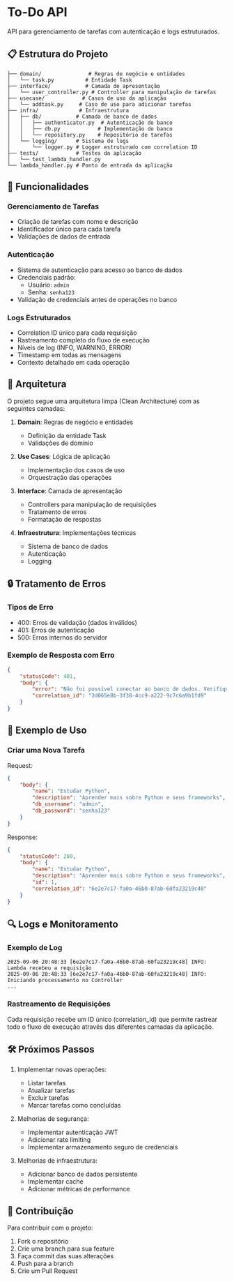 # To-Do API

API para gerenciamento de tarefas com autenticação e logs estruturados.

## 📋 Estrutura do Projeto

```
├── domain/               # Regras de negócio e entidades
│   └── task.py          # Entidade Task
├── interface/           # Camada de apresentação
│   └── user_controller.py # Controller para manipulação de tarefas
├── usecase/            # Casos de uso da aplicação
│   └── addtask.py     # Caso de uso para adicionar tarefas
├── infra/             # Infraestrutura
│   ├── db/           # Camada de banco de dados
│   │   ├── authenticator.py  # Autenticação do banco
│   │   ├── db.py            # Implementação do banco
│   │   └── repository.py    # Repositório de tarefas
│   └── logging/      # Sistema de logs
│       └── logger.py # Logger estruturado com correlation ID
├── tests/            # Testes da aplicação
│   └── test_lambda_handler.py
└── lambda_handler.py # Ponto de entrada da aplicação
```

## 🚀 Funcionalidades

### Gerenciamento de Tarefas
- Criação de tarefas com nome e descrição
- Identificador único para cada tarefa
- Validações de dados de entrada

### Autenticação
- Sistema de autenticação para acesso ao banco de dados
- Credenciais padrão:
  - Usuário: `admin`
  - Senha: `senha123`
- Validação de credenciais antes de operações no banco

### Logs Estruturados
- Correlation ID único para cada requisição
- Rastreamento completo do fluxo de execução
- Níveis de log (INFO, WARNING, ERROR)
- Timestamp em todas as mensagens
- Contexto detalhado em cada operação

## 🔧 Arquitetura

O projeto segue uma arquitetura limpa (Clean Architecture) com as seguintes camadas:

1. **Domain**: Regras de negócio e entidades
   - Definição da entidade Task
   - Validações de domínio

2. **Use Cases**: Lógica de aplicação
   - Implementação dos casos de uso
   - Orquestração das operações

3. **Interface**: Camada de apresentação
   - Controllers para manipulação de requisições
   - Tratamento de erros
   - Formatação de respostas

4. **Infraestrutura**: Implementações técnicas
   - Sistema de banco de dados
   - Autenticação
   - Logging

## 🔒 Tratamento de Erros

### Tipos de Erro
- 400: Erros de validação (dados inválidos)
- 401: Erros de autenticação
- 500: Erros internos do servidor

### Exemplo de Resposta com Erro
```json
{
    "statusCode": 401,
    "body": {
        "error": "Não foi possível conectar ao banco de dados. Verifique suas credenciais.",
        "correlation_id": "3d065e8b-3f38-4cc9-a222-9c7c6a9b1fd9"
    }
}
```

## 📝 Exemplo de Uso

### Criar uma Nova Tarefa

Request:
```json
{
    "body": {
        "name": "Estudar Python",
        "description": "Aprender mais sobre Python e seus frameworks",
        "db_username": "admin",
        "db_password": "senha123"
    }
}
```

Response:
```json
{
    "statusCode": 200,
    "body": {
        "name": "Estudar Python",
        "description": "Aprender mais sobre Python e seus frameworks",
        "id": 1,
        "correlation_id": "6e2e7c17-fa0a-46b0-87ab-60fa23219c48"
    }
}
```

## 🔍 Logs e Monitoramento

### Exemplo de Log
```
2025-09-06 20:48:33 [6e2e7c17-fa0a-46b0-87ab-60fa23219c48] INFO: Lambda recebeu a requisição
2025-09-06 20:48:33 [6e2e7c17-fa0a-46b0-87ab-60fa23219c48] INFO: Iniciando processamento no Controller
...
```

### Rastreamento de Requisições
Cada requisição recebe um ID único (correlation_id) que permite rastrear todo o fluxo de execução através das diferentes camadas da aplicação.

## 🛠️ Próximos Passos

1. Implementar novas operações:
   - Listar tarefas
   - Atualizar tarefas
   - Excluir tarefas
   - Marcar tarefas como concluídas

2. Melhorias de segurança:
   - Implementar autenticação JWT
   - Adicionar rate limiting
   - Implementar armazenamento seguro de credenciais

3. Melhorias de infraestrutura:
   - Adicionar banco de dados persistente
   - Implementar cache
   - Adicionar métricas de performance

## 👥 Contribuição

Para contribuir com o projeto:
1. Fork o repositório
2. Crie uma branch para sua feature
3. Faça commit das suas alterações
4. Push para a branch
5. Crie um Pull Request
